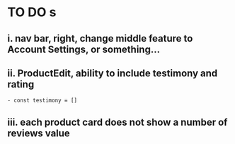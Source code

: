 # TO DO s



## i.  nav bar, right, change middle feature to Account Settings, or something...



## ii.  ProductEdit, ability to include testimony and rating
    - const testimony = []



## iii.  each product card does not show a number of reviews value